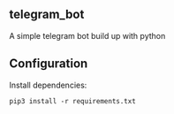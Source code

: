 ## telegram_bot
A simple telegram bot build up with python
## Configuration

Install dependencies:

    pip3 install -r requirements.txt
